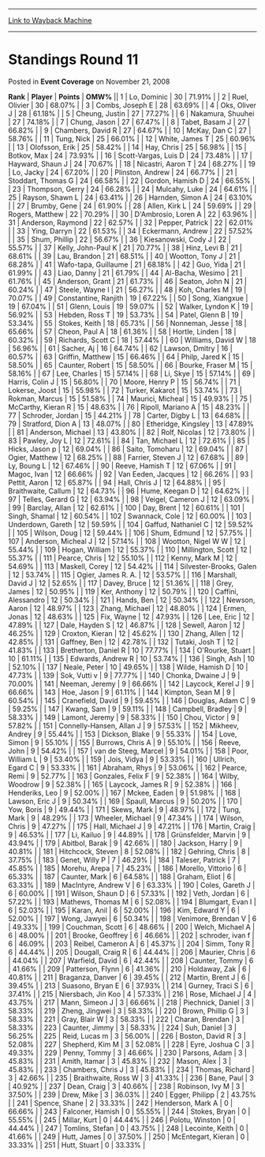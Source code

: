 
---
[Link to Wayback Machine](https://web.archive.org/web/20160804034052/http://magic.wizards.com/en/articles/archive/event-coverage/standings-round-11-2008-11-21)

[_metadata_:description]:- "RankPlayerPointsOMW% 1 Lo, Dominic 30 71.91% 2 Ruel, Olivier 30 68.07% 3 Combs, Joseph E 28 63.69% 4 Oks, Oliver J 28 61.18% 5 Cheung, Justin 27 77.27% 6 Nakamura, Shuuhei 27 74.18%"
[_metadata_:generator]:- "Drupal 7 (http://drupal.org)"
[_metadata_:node]:- "440331"
[_metadata_:publish_date]:- "2008-11-21"
[_metadata_:source]:- "div-main-content"
[_metadata_:title]:- "Standings Round 11"
[_metadata_:wayback_capture_timestamp]:- "2016-08-04 03:40:52"
[_metadata_:wayback_raw_url]:- "https://web.archive.org/web/20160804034052id_/http://magic.wizards.com/en/articles/archive/event-coverage/standings-round-11-2008-11-21"
[_metadata_:wayback_url]:- "http://magic.wizards.com/en/articles/archive/event-coverage/standings-round-11-2008-11-21"
---


Standings Round 11
==================



 Posted in **Event Coverage**
 on November 21, 2008 












 **Rank** | **Player** | **Points** | **OMW%** ||  1  | Lo, Dominic |  30 |  71.91% |
|  2  | Ruel, Olivier |  30 |  68.07% |
|  3  | Combs, Joseph E |  28 |  63.69% |
|  4  | Oks, Oliver J |  28 |  61.18% |
|  5  | Cheung, Justin |  27 |  77.27% |
|  6  | Nakamura, Shuuhei |  27 |  74.18% |
|  7  | Chung, Jason |  27 |  67.47% |
|  8  | Tabet, Basam J |  27 |  66.82% |
|  9  | Chambers, David R |  27 |  64.67% |
|  10  | McKay, Dan C |  27 |  58.76% |
|  11  | Tung, Nick |  25 |  66.01% |
|  12  | White, James T |  25 |  60.96% |
|  13  | Olofsson, Erik |  25 |  58.42% |
|  14  | Hay, Chris |  25 |  56.98% |
|  15  | Botkov, Max |  24 |  73.93% |
|  16  | Scott-Vargas, Luis D |  24 |  73.48% |
|  17  | Hayward, Shaun J |  24 |  70.67% |
|  18  | Nicastri, Aaron T |  24 |  68.27% |
|  19  | Lo, Jacky |  24 |  67.20% |
|  20  | Plinston, Andrew |  24 |  66.77% |
|  21  | Stoddart, Thomas G |  24 |  66.58% |
|  22  | Gordon, Hamish D |  24 |  66.55% |
|  23  | Thompson, Gerry |  24 |  66.28% |
|  24  | Mulcahy, Luke |  24 |  64.61% |
|  25  | Rayson, Shawn L |  24 |  63.41% |
|  26  | Harnden, Simon A |  24 |  63.10% |
|  27  | Brumby, Gene |  24 |  61.90% |
|  28  | Allen, Kirk L |  24 |  59.69% |
|  29  | Rogers, Matthew |  22 |  70.29% |
|  30  | D'Ambrosio, Loren A |  22 |  63.96% |
|  31  | Anderson, Raymond |  22 |  62.57% |
|  32  | Pepper, Patrick |  22 |  62.01% |
|  33  | Ying, Darryn |  22 |  61.53% |
|  34  | Eckermann, Andrew |  22 |  57.52% |
|  35  | Shum, Phillip |  22 |  56.67% |
|  36  | Kiesanowski, Cody J |  22 |  55.57% |
|  37  | Kelly, John-Paul K |  21 |  70.77% |
|  38  | Hinz, Levi B |  21 |  68.61% |
|  39  | Lau, Brandon |  21 |  68.51% |
|  40  | Wootton, Tony J |  21 |  68.28% |
|  41  | Wafo-tapa, Guillaume |  21 |  68.18% |
|  42  | Guo, Yida |  21 |  61.99% |
|  43  | Liao, Danny |  21 |  61.79% |
|  44  | Al-Bacha, Wesimo |  21 |  61.76% |
|  45  | Anderson, Grant |  21 |  61.73% |
|  46  | Seaton, John N |  21 |  60.24% |
|  47  | Steele, Wayne I |  21 |  56.27% |
|  48  | Koh, Charles M |  19 |  70.07% |
|  49  | Constantine, Ranjith |  19 |  67.22% |
|  50  | Song, Xiangxue |  19 |  67.04% |
|  51  | Glenn, Louis |  19 |  59.07% |
|  52  | Walker, Lyndon K |  19 |  56.92% |
|  53  | Hebden, Ross T |  19 |  53.73% |
|  54  | Patel, Glenn B |  19 |  53.34% |
|  55  | Stokes, Keith |  18 |  65.73% |
|  56  | Nonneman, Jesse |  18 |  65.66% |
|  57  | Cheon, Paul A |  18 |  61.36% |
|  58  | Hortle, Linden |  18 |  60.32% |
|  59  | Richards, Scott C |  18 |  57.44% |
|  60  | Williams, David W |  18 |  56.96% |
|  61  | Sacher, Aj |  16 |  64.74% |
|  62  | Lawson, Dmitry |  16 |  60.57% |
|  63  | Griffin, Matthew |  15 |  66.46% |
|  64  | Philp, Jared K |  15 |  58.50% |
|  65  | Caunter, Robert |  15 |  58.50% |
|  66  | Bourke, Fraser M |  15 |  58.16% |
|  67  | Lee, Charles |  15 |  57.14% |
|  68  | Li, Skye |  15 |  57.14% |
|  69  | Harris, Colin J |  15 |  56.80% |
|  70  | Moore, Henry P |  15 |  56.74% |
|  71  | Lokerse, Joost |  15 |  55.98% |
|  72  | Turker, Kakarot |  15 |  53.74% |
|  73  | Rokman, Marcus |  15 |  51.58% |
|  74  | Maurici, Micheal |  15 |  49.93% |
|  75  | McCarthy, Kieran R |  15 |  48.63% |
|  76  | Ripoll, Mariano A |  15 |  48.23% |
|  77  | Schroder, Jordan |  15 |  44.21% |
|  78  | Carter, Digby L |  13 |  64.68% |
|  79  | Stratford, Dion A |  13 |  48.07% |
|  80  | Etheridge, Kingsley |  13 |  47.89% |
|  81  | Anderson, Michael |  13 |  43.80% |
|  82  | Rolf, Nicolas |  12 |  73.80% |
|  83  | Pawley, Joy L |  12 |  72.61% |
|  84  | Tan, Michael L |  12 |  72.61% |
|  85  | Hicks, Jason p |  12 |  69.04% |
|  86  | Saito, Tomoharu |  12 |  69.04% |
|  87  | Ogier, Matthew |  12 |  68.25% |
|  88  | Farrier, Steven J |  12 |  67.68% |
|  89  | Ly, Boung L |  12 |  67.46% |
|  90  | Reeve, Hamish T |  12 |  67.06% |
|  91  | Magoc, Ivan |  12 |  66.66% |
|  92  | Van Eeden, Jacques |  12 |  66.26% |
|  93  | Pettit, Aaron |  12 |  65.87% |
|  94  | Hall, Chris J |  12 |  64.88% |
|  95  | Braithwaite, Callum |  12 |  64.73% |
|  96  | Hume, Keegan D |  12 |  64.62% |
|  97  | Telles, Gerard G |  12 |  63.94% |
|  98  | Veigel, Cameron J |  12 |  63.09% |
|  99  | Barclay, Allan |  12 |  62.61% |
|  100  | Day, Brent |  12 |  60.61% |
|  101  | Singh, Shamal |  12 |  60.54% |
|  102  | Swannack, Cole |  12 |  60.00% |
|  103  | Underdown, Gareth |  12 |  59.59% |
|  104  | Gaffud, Nathaniel C |  12 |  59.52% |
|  105  | Wilson, Doug |  12 |  59.44% |
|  106  | Shum, Edmund |  12 |  57.75% |
|  107  | Anderson, Micheal J |  12 |  57.14% |
|  108  | Wootton, Nigel W W |  12 |  55.44% |
|  109  | Hogan, William |  12 |  55.37% |
|  110  | Millington, Scott |  12 |  55.37% |
|  111  | Pearce, Chris |  12 |  55.10% |
|  112  | Kenny, Mark M |  12 |  54.69% |
|  113  | Maskell, Corey |  12 |  54.42% |
|  114  | Silvester-Brooks, Galen |  12 |  53.74% |
|  115  | Ogier, James R. A. |  12 |  53.57% |
|  116  | Marshall, David J |  12 |  52.65% |
|  117  | Davey, Bruce |  12 |  51.36% |
|  118  | Grey, James |  12 |  50.95% |
|  119  | Ker, Anthony |  12 |  50.79% |
|  120  | Caffini, Alessandro |  12 |  50.34% |
|  121  | Hands, Ben |  12 |  50.34% |
|  122  | Newson, Aaron |  12 |  48.97% |
|  123  | Zhang, Michael |  12 |  48.80% |
|  124  | Ermen, Jonas |  12 |  48.63% |
|  125  | Fix, Wayne |  12 |  47.93% |
|  126  | Lee, Eric |  12 |  47.89% |
|  127  | Dale, Hayden S |  12 |  46.87% |
|  128  | Sewell, Aaron |  12 |  46.25% |
|  129  | Croxton, Kieran |  12 |  45.62% |
|  130  | Zhang, Allen |  12 |  42.85% |
|  131  | Gaffney, Ben |  12 |  42.78% |
|  132  | Tutaki, Josh T |  12 |  41.83% |
|  133  | Bretherton, Daniel R |  10 |  77.77% |
|  134  | O'Rourke, Stuart |  10 |  61.11% |
|  135  | Edwards, Andrew R |  10 |  53.74% |
|  136  | Singh, Ash |  10 |  52.10% |
|  137  | Neale, Peter |  10 |  49.65% |
|  138  | Wilde, Hamish D |  10 |  47.73% |
|  139  | Sok, Vutti v |  9 |  77.77% |
|  140  | Chonka, Dwaine J |  9 |  70.00% |
|  141  | Neeman, Jeremy |  9 |  66.66% |
|  142  | Laycock, Kerel J |  9 |  66.66% |
|  143  | Hoe, Jason |  9 |  61.11% |
|  144  | Kimpton, Sean M |  9 |  60.54% |
|  145  | Cranefield, David |  9 |  59.45% |
|  146  | Douglas, Adam C |  9 |  59.25% |
|  147  | Kwang, Sam |  9 |  59.11% |
|  148  | Campbell, Bradley |  9 |  58.33% |
|  149  | Lamont, Jeremy |  9 |  58.33% |
|  150  | Chou, Victor |  9 |  57.82% |
|  151  | Connelly-Hansen, Allan J |  9 |  57.53% |
|  152  | Mikheev, Andrey |  9 |  55.44% |
|  153  | Dickson, Blake |  9 |  55.33% |
|  154  | Love, Simon |  9 |  55.10% |
|  155  | Burrows, Chris A |  9 |  55.10% |
|  156  | Reeve, John |  9 |  54.42% |
|  157  | van de Steeg, Marcel |  9 |  54.01% |
|  158  | Poor, William L |  9 |  53.40% |
|  159  | Jois, Vidya |  9 |  53.33% |
|  160  | Ullrich, Egard C |  9 |  53.33% |
|  161  | Abraham, Rhys |  9 |  53.06% |
|  162  | Pearce, Remi |  9 |  52.77% |
|  163  | Gonzales, Felix F |  9 |  52.38% |
|  164  | Wilby, Woodrow |  9 |  52.38% |
|  165  | Laycock, James R |  9 |  52.38% |
|  166  | Henderiks, Leo |  9 |  52.00% |
|  167  | Mckee, Eaden |  9 |  51.98% |
|  168  | Lawson, Eric J |  9 |  50.34% |
|  169  | Spaull, Marcus |  9 |  50.20% |
|  170  | Yow, Boris |  9 |  49.44% |
|  171  | Skews, Mark |  9 |  48.97% |
|  172  | Tung, Mark |  9 |  48.29% |
|  173  | Wheeler, Michael |  9 |  47.34% |
|  174  | Wilson, Chris |  9 |  47.27% |
|  175  | Hall, Michael J |  9 |  47.21% |
|  176  | Martin, Craig |  9 |  46.53% |
|  177  | Li, Kailuo |  9 |  44.89% |
|  178  | Grünsfelder, Marvin |  9 |  43.94% |
|  179  | Abitbol, Barak |  9 |  42.66% |
|  180  | Jackson, Harry |  9 |  40.81% |
|  181  | Hitchcock, Steven |  8 |  52.08% |
|  182  | Gehring, Chris |  8 |  37.75% |
|  183  | Genet, Willy P |  7 |  46.29% |
|  184  | Taleser, Patrick |  7 |  45.85% |
|  185  | Morehu, Arepa |  7 |  45.23% |
|  186  | Morello, Vittorio |  6 |  65.33% |
|  187  | Caunter, Mark |  6 |  64.58% |
|  188  | Graham, Eliot |  6 |  63.33% |
|  189  | MacIntyre, Andrew V |  6 |  63.33% |
|  190  | Coles, Gareth J |  6 |  60.00% |
|  191  | Wilson, Shaun D |  6 |  57.33% |
|  192  | Veth, Jordan |  6 |  57.22% |
|  193  | Mathews, Thomas M |  6 |  52.08% |
|  194  | Blumgart, Evan I |  6 |  52.03% |
|  195  | Karan, Anil |  6 |  52.00% |
|  196  | Kim, Edward Y |  6 |  52.00% |
|  197  | Wong, Jawyei |  6 |  50.34% |
|  198  | Venimore, Brendan V |  6 |  49.33% |
|  199  | Couchman, Scott |  6 |  48.66% |
|  200  | Welch, Michael A |  6 |  48.00% |
|  201  | Brooke, Geoffrey |  6 |  46.66% |
|  202  | schroder, ivan f |  6 |  46.09% |
|  203  | Reibel, Cameron A |  6 |  45.37% |
|  204  | Simm, Tony R |  6 |  44.44% |
|  205  | Dougall, Craig R |  6 |  44.44% |
|  206  | Maurier, Chris |  6 |  44.04% |
|  207  | Warfield, David |  6 |  42.44% |
|  208  | Caunter, Tommy |  6 |  41.66% |
|  209  | Patterson, Flynn |  6 |  41.36% |
|  210  | Holdaway, Zak |  6 |  40.81% |
|  211  | Braganza, Danver |  6 |  39.45% |
|  212  | Martin, Brent J |  6 |  39.45% |
|  213  | Suasono, Bryan E |  6 |  37.93% |
|  214  | Gurney, Traci S |  6 |  37.41% |
|  215  | Niersbach, Jin Koo |  4 |  57.33% |
|  216  | Rose, Michael J |  4 |  43.75% |
|  217  | Mann, Simeon J |  3 |  66.66% |
|  218  | Piechnick, Daniel |  3 |  58.33% |
|  219  | Zheng, Jingwei |  3 |  58.33% |
|  220  | Brown, Phillip G |  3 |  58.33% |
|  221  | Gray, Blair W |  3 |  58.33% |
|  222  | Charan, Brendan |  3 |  58.33% |
|  223  | Caunter, Jimmy |  3 |  58.33% |
|  224  | Suh, Daniel |  3 |  56.25% |
|  225  | Reid, Lucas m |  3 |  56.00% |
|  226  | Boston, David R |  3 |  52.08% |
|  227  | Shepherd, Kim M |  3 |  52.08% |
|  228  | Eyre, Joshua C |  3 |  49.33% |
|  229  | Penny, Tommy |  3 |  46.66% |
|  230  | Parsons, Adam |  3 |  45.83% |
|  231  | Amith, Itamar |  3 |  45.83% |
|  232  | Mason, Alex |  3 |  45.83% |
|  233  | Chambers, Chris J |  3 |  45.83% |
|  234  | Thomas, Richard |  3 |  42.66% |
|  235  | Braithwaite, Ross W |  3 |  41.33% |
|  236  | Bane, Paul |  3 |  40.92% |
|  237  | Dean, Craig |  3 |  40.66% |
|  238  | Robinson, Ivy M |  3 |  37.50% |
|  239  | Drew, Mike |  3 |  36.03% |
|  240  | Egger, Philipp |  2 |  43.75% |
|  241  | Spence, Shane |  2 |  33.33% |
|  242  | Henderson, Mark A |  0 |  66.66% |
|  243  | Falconer, Hamish |  0 |  55.55% |
|  244  | Stokes, Bryan |  0 |  55.55% |
|  245  | Millar, Kurt |  0 |  44.44% |
|  246  | Polotu, Winston |  0 |  44.44% |
|  247  | Tomlins, Stefan |  0 |  43.75% |
|  248  | Lecointe, Keith |  0 |  41.66% |
|  249  | Hutt, James |  0 |  37.50% |
|  250  | McEntegart, Kieran |  0 |  33.33% |
|  251  | Hutt, Stuart |  0 |  33.33% |







